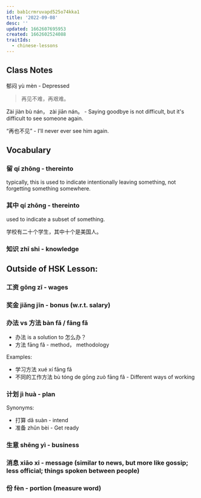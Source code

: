 ```yaml
---
id: bab1crmruvapd525o74kka1
title: '2022-09-08'
desc: ''
updated: 1662607695953
created: 1662602524088
traitIds:
  - chinese-lessons
---
```


## Class Notes

郁闷 yù mèn - Depressed

> 再见不难，再艰难。

Zài jiàn bù nán， zài jiān nán。 - Saying goodbye is not difficult, but it's difficult to see someone again.

“再也不见” - I'll never ever see him again.

## Vocabulary

### 留 qí zhōng - thereinto

typically, this is used to indicate intentionally leaving something, not forgetting something somewhere.

### 其中 qí zhōng - thereinto

used to indicate a subset of something. 

学校有二十个学生，其中十个是美国人。

### 知识 zhī shi - knowledge

## Outside of HSK Lesson:

### 工资 gōng zī - wages

### 奖金 jiǎng jīn - bonus (w.r.t. salary)

### 办法 vs 方法 bàn fǎ / fāng fǎ

- 办法 is a solution to 怎么办？
- 方法 fāng fǎ - method， methodology

Examples:
- 学习方法 xué xí fāng fǎ
- 不同的工作方法 bù tóng de gōng zuò fāng fǎ - Different ways of working

### 计划 jì huà - plan

Synonyms:
- 打算 dǎ suàn - intend
- 准备 zhǔn bèi - Get ready 

### 生意 shēng yì - business

### 消息 xiāo xi - message (similar to news, but more like gossip; less official; things spoken between people)

### 份 fèn - portion (measure word)

